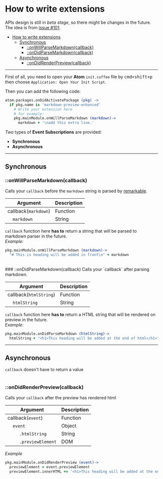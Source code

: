 # How to write extensions
APIs design is still in *beta stage*, so there might be changes in the future.  
The idea is from [issue #101](https://github.com/shd101wyy/markdown-preview-enhanced/issues/101).

<!-- toc orderedList:0 -->

* [How to write extensions](#how-to-write-extensions)
	* [Synchronous](#synchronous)
		* [::onWillParseMarkdown(callback)](#onwillparsemarkdowncallback)
		* [::onDidParseMarkdown(callback)](#ondidparsemarkdowncallback)
	* [Asynchronous](#asynchronous)
		* [::onDidRenderPreview(callback)](#ondidrenderpreviewcallback)

<!-- tocstop -->

---

First of all, you need to open your **Atom** `init.coffee` file by <kbd>cmd+shift+p</kbd> then choose `Application: Open Your Init Script`.

Then you can add the following code:  

```coffeescript
atom.packages.onDidActivatePackage (pkg) ->
  if pkg.name is 'markdown-preview-enhanced'
    # Write your extension here
    # for example:
    pkg.mainModule.onWillParseMarkdown (markdown)->
      markdown + '\nadd this extra line.'
```

*Two* types of **Event Subscriptions** are provided:
* **Synchronous**
* **Asynchronous**

---  

## Synchronous  
### ::onWillParseMarkdown(callback)
Calls your `callback` before the `markdown` string is parsed by [remarkable](https://github.com/jonschlinkert/remarkable).    

| Argument | Description |    
|---|---|   
| callback(`markdown`) | Function |     
| &nbsp;&nbsp;&nbsp;&nbsp;`markdown` | String |

`callback` function here **has to** return a string that will be parsed to markdown parser in the future.  
*Example:*
```coffeescript  
pkg.mainModule.onWillParseMarkdown (markdown)->
  "# This is heading will be added in front\n" + markdown
```
<br>  
### ::onDidParseMarkdown(callback)
Calls your `callback` after parsing markdown.  

| Argument | Description |    
|---|---|   
| callback(`htmlString`) | Function |     
| &nbsp;&nbsp;&nbsp;&nbsp;`htmlString` | String |    

`callback` function here **has to** return a HTML string that will be rendered on preview in the future.  
*Example:*
```coffeescript
pkg.mainModule.onDidParseMarkdown (htmlString)->
  htmlString + "<h1>This heading will be added at the end of html</h1>"
```

---  

## Asynchronous
`callback` doesn't have to return a value   
<br>  
### ::onDidRenderPreview(callback)  
Calls your `callback` after the preview has rendered html   

| Argument | Description |    
|---|---|   
| callback(`event`) | Function |     
| &nbsp;&nbsp;&nbsp;&nbsp;`event` | Object |  
| &nbsp;&nbsp;&nbsp;&nbsp;&nbsp;&nbsp;&nbsp;&nbsp; `.htmlString`| String |
| &nbsp;&nbsp;&nbsp;&nbsp;&nbsp;&nbsp;&nbsp;&nbsp; `.previewElement`| DOM |  

*Example*
```coffeescript
pkg.mainModule.onDidRenderPreview (event)->
  previewElement = event.previewElement
  previewElement.innerHTML += '<h1>This heading will be added at the end of html</h1>'  
```

